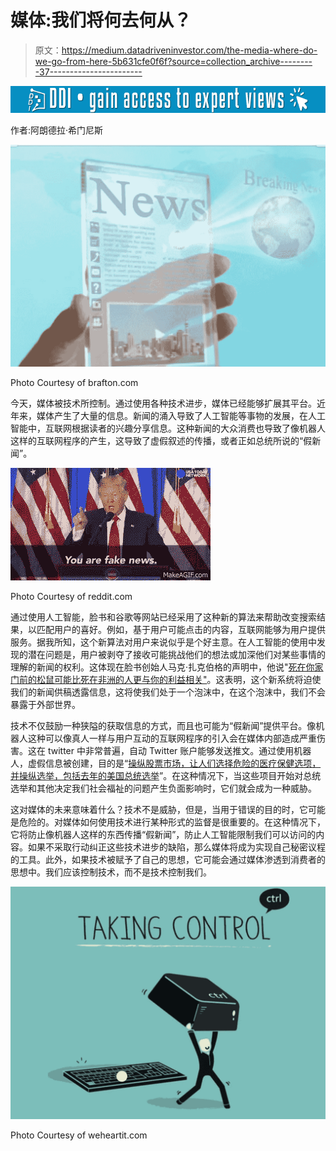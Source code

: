 # 媒体:我们将何去何从？

> 原文：<https://medium.datadriveninvestor.com/the-media-where-do-we-go-from-here-5b631cfe0f6f?source=collection_archive---------37----------------------->

[![](img/504d6d748fcf9512505f4f52168c2d9d.png)](http://www.track.datadriveninvestor.com/1B9E)

作者:阿朗德拉·希门尼斯

![](img/6e5069b389103d52aa85500487dd8141.png)

Photo Courtesy of brafton.com

今天，媒体被技术所控制。通过使用各种技术进步，媒体已经能够扩展其平台。近年来，媒体产生了大量的信息。新闻的涌入导致了人工智能等事物的发展，在人工智能中，互联网根据读者的兴趣分享信息。这种新闻的大众消费也导致了像机器人这样的互联网程序的产生，这导致了虚假叙述的传播，或者正如总统所说的“假新闻”。

![](img/1ba8ae6d32ff5d1d66e442a296f55e7e.png)

Photo Courtesy of reddit.com

通过使用人工智能，脸书和谷歌等网站已经采用了这种新的算法来帮助改变搜索结果，以匹配用户的喜好。例如，基于用户可能点击的内容，互联网能够为用户提供服务。据我所知，这个新算法对用户来说似乎是个好主意。在人工智能的使用中发现的潜在问题是，用户被剥夺了接收可能挑战他们的想法或加深他们对某些事情的理解的新闻的权利。这体现在脸书创始人马克·扎克伯格的声明中，他说"[死在你家门前的松鼠可能比死在非洲的人更与你的利益相关"](https://www.ted.com/talks/eli_pariser_beware_online_filter_bubbles?language=en)。这表明，这个新系统将迫使我们的新闻供稿透露信息，这将使我们处于一个泡沫中，在这个泡沫中，我们不会暴露于外部世界。

技术不仅鼓励一种狭隘的获取信息的方式，而且也可能为“假新闻”提供平台。像机器人这种可以像真人一样与用户互动的互联网程序的引入会在媒体内部造成严重伤害。这在 twitter 中非常普遍，自动 Twitter 账户能够发送推文。通过使用机器人，虚假信息被创建，目的是“[操纵股票市场，让人们选择危险的医疗保健选项，并操纵选举，包括去年的美国总统选举](https://www.technologyreview.com/s/608561/first-evidence-that-social-bots-play-a-major-role-in-spreading-fake-news/)”。在这种情况下，当这些项目开始对总统选举和其他决定我们社会福祉的问题产生负面影响时，它们就会成为一种威胁。

这对媒体的未来意味着什么？技术不是威胁，但是，当用于错误的目的时，它可能是危险的。对媒体如何使用技术进行某种形式的监督是很重要的。在这种情况下，它将防止像机器人这样的东西传播“假新闻”，防止人工智能限制我们可以访问的内容。如果不采取行动纠正这些技术进步的缺陷，那么媒体将成为实现自己秘密议程的工具。此外，如果技术被赋予了自己的思想，它可能会通过媒体渗透到消费者的思想中。我们应该控制技术，而不是技术控制我们。

![](img/d38d9c8fc3a65a72e6f918339276b3c0.png)

Photo Courtesy of weheartit.com